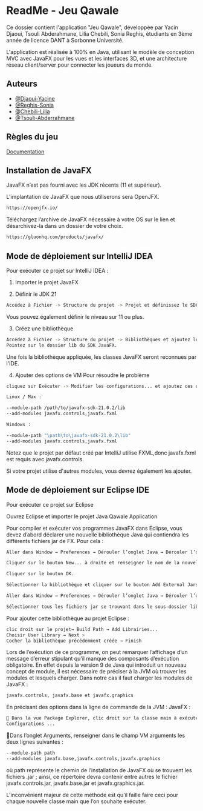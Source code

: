 
# ReadMe - Jeu Qawale

Ce dossier contient l'application "Jeu Qawale", développée par Yacin Djaoui, Tsouli Abderahmane, Lilia Chebili, Sonia Reghis, étudiants en 3ème année de licence DANT à Sorbonne Université.

 L'application est réalisée à 100% en Java, utilisant le modèle de conception MVC avec JavaFX pour les vues et les interfaces 3D, et une architecture réseau client/server pour connecter les joueurs du monde.



## Auteurs

- [@Djaoui-Yacine](https://www.github.com/azy-hub)
- [@Reghis-Sonia](https://github.com/Soniareghis)
- [@Chebili-Lilia](https://github.com/LiliaChebili)
- [@Tsouli-Abderrahmane](https://www.github.com/Tsouli-Abde)









## Règles du jeu

[Documentation](https://cdn.1j1ju.com/medias/0b/42/6b-qawale-regle.pdf)


## Installation de JavaFX


JavaFX n’est pas fourni avec les JDK récents (11 et supérieur).


L’implantation de JavaFX que nous utiliserons sera OpenJFX.
```bash
https://openjfx.io/

```
Téléchargez l’archive de JavaFX nécessaire à votre OS sur le lien et désarchivez-la dans un dossier de votre choix.

```bash
https://gluonhq.com/products/javafx/

```
## Mode de déploiement sur IntelliJ IDEA

Pour exécuter ce projet sur IntelliJ IDEA : 

1. Importer le projet JavaFX

2. Définir le JDK 21

```bash
Accédez à Fichier -> Structure du projet -> Projet et définissez le SDK du projet sur 21. 
```
Vous pouvez également définir le niveau sur 11 ou plus.

3. Créez une bibliothèque
```bash
Accédez à Fichier -> Structure du projet -> Bibliothèques et ajoutez le SDK JavaFX 21 en tant que bibliothèque au projet. 
Pointez sur le dossier lib du SDK JavaFX.
```
Une fois la bibliothèque appliquée, les classes JavaFX seront reconnues par l'IDE.

4. Ajouter des options de VM Pour résoudre le problème

```bash
cliquez sur Exécuter -> Modifier les configurations... et ajoutez ces options de VM : 

Linux / Max :

--module-path /path/to/javafx-sdk-21.0.2/lib 
--add-modules javafx.controls,javafx.fxml

Windows :

--module-path "\path\to\javafx-sdk-21.0.2\lib" 
--add-modules javafx.controls,javafx.fxml
```
Notez que le projet par défaut créé par IntelliJ utilise FXML,donc javafx.fxml est requis avec javafx.controls. 

Si votre projet utilise d'autres modules, vous devrez également les ajouter.


## Mode de déploiement sur Eclipse IDE
Pour exécuter ce projet sur Eclipse

Ouvrez Eclipse et importer le projet Java Qawale Application

Pour compiler et exécuter vos programmes JavaFX dans Eclipse, vous devez d’abord déclarer une nouvelle bibliothèque Java qui contiendra les différents fichiers jar de FX. Pour cela :

```bash
Aller dans Window → Preferences → Dérouler l’onglet Java → Dérouler l’onglet Build Path → cliquer sur User Librairies.

Cliquer sur le bouton New... à droite et renseigner le nom de la nouvelle bibliothèque JavaFX en suffixant par la version téléchargée. 

Cliquer sur le bouton OK.

Sélectionner la bibliothèque et cliquer sur le bouton Add External Jars... à droite.

Aller dans Window → Preferences → Dérouler l’onglet Java → Dérouler l’onglet Build Path → cliquer sur User Librairies.

Sélectionner tous les fichiers jar se trouvant dans le sous-dossier lib de votre dossier d’installation JavaFX
```
Pour ajouter cette bibliothèque au projet Eclipse :

```bash
clic droit sur le projet→ Build Path → Add Librairies...
Choisir User Library → Next >
Cocher la bibliothèque précédemment créée → Finish
```

Lors de l’exécution de ce programme, on peut remarquer l’affichage d’un message d’erreur stipulant qu’il manque des composants d’exécution obligatoire. En effet depuis la version 9 de Java qui introduit un nouveau concept de module, il est nécessaire de préciser à la JVM où trouver les modules et lesquels charger. Dans notre cas il faut charger les modules de JavaFX :
```bash
javafx.controls, javafx.base et javafx.graphics
```

En précisant des options dans la ligne de commande de la JVM :
JavaFX :
```bash
 Dans la vue Package Explorer, clic droit sur la classe main à exécuter → Run As → Run
Configurations ...
```
Dans l’onglet Arguments, renseigner dans le champ VM arguments les deux lignes suivantes :
```bash
--module-path path
--add-modules javafx.base,javafx.controls,javafx.graphics
```
où path représente le chemin de l’installation de JavaFX où se trouvent les fichiers .jar ; ainsi, ce répertoire devra contenir entre autres le fichier javafx.controls.jar, javafx.base.jar
et javafx.graphics.jar. 

L’inconvénient majeur de cette méthode est qu’il faille faire ceci
pour chaque nouvelle classe main que l’on souhaite exécuter.